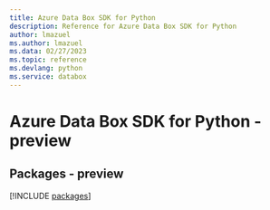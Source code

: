 ```yaml
---
title: Azure Data Box SDK for Python
description: Reference for Azure Data Box SDK for Python
author: lmazuel
ms.author: lmazuel
ms.data: 02/27/2023
ms.topic: reference
ms.devlang: python
ms.service: databox
---
```

# Azure Data Box SDK for Python - preview
## Packages - preview
[!INCLUDE [packages](data-box-index.md)]